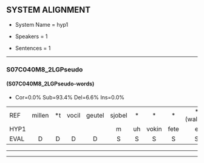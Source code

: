 
## SYSTEM ALIGNMENT

- System Name = hyp1

- Speakers = 1

- Sentences = 1

---

### S07C040M8_2LGPseudo

#### (S07C040M8_2LGPseudo-words)

- Cor=0.0%	Sub=93.4%	Del=6.6%	Ins=0.0%

|  |  |  |  |  |  |  |  |  |  |  |  |  |  |  |  |  |  |  |  |  |  |  |  |  |  |  |  |  |  |  |  |  |  |  |  |  |  |  |  |  |  |  |  |  |  |  |  |  |  |  |  |  |  |  |  |  |  |  |  |  |  |
|:--- |:---:|:---:|:---:|:---:|:---:|:---:|:---:|:---:|:---:|:---:|:---:|:---:|:---:|:---:|:---:|:---:|:---:|:---:|:---:|:---:|:---:|:---:|:---:|:---:|:---:|:---:|:---:|:---:|:---:|:---:|:---:|:---:|:---:|:---:|:---:|:---:|:---:|:---:|:---:|:---:|:---:|:---:|:---:|:---:|:---:|:---:|:---:|:---:|:---:|:---:|:---:|:---:|:---:|:---:|:---:|:---:|:---:|:---:|:---:|:---:|:---:|
| REF | millen | *t | vocil | geutel | sjobel | * | * | * | *(wallen) | walaan | erke | haweel | * | gevicht*(gevecht) | * | eemde | bepoud | * | * | veten*(vetten) | gefouw | vurpaand | * | * | fiewon | kneurem | vawaai | * | * | * | * | * | * | * | oonste | muider | * | schielstaug | * | * | * | * | * | vloender | milste | veurder | * | kloeien | ulen | * | * | * | * | ijpo | * | menuur | * | * | * | * | wooien |
| HYP1 |  |  |  |  | m | uh | vokin | fete | e | en | ier | u | jer | pin | am | um | e | ku | hauwil | ae | gewigt | één | één | de | de | tl | ochst | talk | seden | gefal | ver | ve | n | va | stun | len | wi | we | te | oet | ons | onste | nude | frin | kin | t | isseln | voda | nite | vede | no | og | ponk | schol | din | epel | meuur | sspe | ke | geef | a |
| EVAL | D | D | D | D | S | S | S | S | S | S | S | S | S | S | S | S | S | S | S | S | S | S | S | S | S | S | S | S | S | S | S | S | S | S | S | S | S | S | S | S | S | S | S | S | S | S | S | S | S | S | S | S | S | S | S | S | S | S | S | S | S |
---

---
